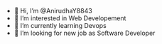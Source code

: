 - 👋 Hi, I’m @AnirudhaY8843
- 👀 I’m interested in Web Developement
- 🌱 I’m currently learning Devops
- 💞️ I’m looking for new job as Software Developer

<!---
AnirudhaY8843/AnirudhaY8843 is a ✨ special ✨ repository because its `README.md` (this file) appears on your GitHub profile.
You can click the Preview link to take a look at your changes.
--->
